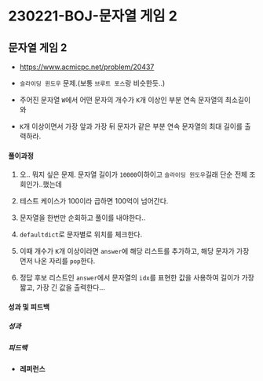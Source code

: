 # 230221-BOJ-문자열 게임 2

## 문자열 게임 2

- https://www.acmicpc.net/problem/20437

- `슬라이딩 윈도우` 문제.(보통 `브루트 포스`랑 비슷한듯..)

- 주어진 문자열 `W`에서 어떤 문자의 개수가 `K`개 이상인 부분 연속 문자열의 최소길이와

- `K`개 이상이면서 가장 앞과 가장 뒤 문자가 같은 부분 연속 문자열의 최대 길이를 출력하라.

#### 풀이과정

1. 오.. 뭐지 싶은 문제. 문자열 길이가 `10000`이하이고 `슬라이딩 윈도우`길래 단순 전체 조회인가..했는데

2. 테스트 케이스가 100이라 곱하면 100억이 넘어간다.

3. 문자열을 한번만 순회하고 풀이를 내야한다..

4. `defaultdict`로 문자별로 위치를 체크한다.

5. 이때 개수가 `K`개 이상이라면 `answer`에 해당 리스트를 추가하고, 해당 문자가 가장 먼저 나온 자리를 `pop`한다.

6. 정답 후보 리스트인 `answer`에서 문자열의 `idx`를 표현한 값을 사용하여 길이가 가장 짧고, 가장 긴 값을 출력한다...

#### 성과 및 피드백

##### 성과

##### 피드백

- #### 레퍼런스

> 
